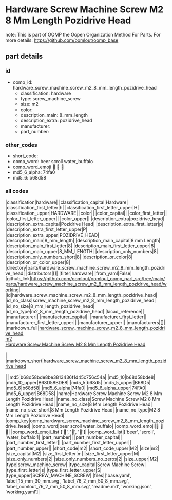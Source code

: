 # Hardware Screw Machine Screw M2 8 Mm Length Pozidrive Head  

note: This is part of OOMP the Oopen Organization Method For Parts. For more details: https://github.com/oomlout/oomp_base

##  part details





### id
* oomp_id: hardware_screw_machine_screw_m2_8_mm_length_pozidrive_head
  * classification: hardware
  * type: screw_machine_screw
  * size: m2
  * color: 
  * description_main: 8_mm_length
  * description_extra: pozidrive_head
  * manufacturer: 
  * part_number: 

### other_codes
* short_code: 
* oomp_word: beer scroll water_buffalo
* oomp_word_emoji :beer: :scroll: :water_buffalo:
* md5_6_alpha: 74fa0
* md5_6: b68d58

### all codes 
|classification|hardware|
|classification_capital|Hardware|
|classification_first_letter|h|
|classification_first_letter_upper|H|
|classification_upper|HARDWARE|
|color||
|color_capital||
|color_first_letter||
|color_first_letter_upper||
|color_upper||
|description_extra|pozidrive_head|
|description_extra_capital|Pozidrive Head|
|description_extra_first_letter|p|
|description_extra_first_letter_upper|P|
|description_extra_upper|POZIDRIVE_HEAD|
|description_main|8_mm_length|
|description_main_capital|8 mm Length|
|description_main_first_letter|8|
|description_main_first_letter_upper|8|
|description_main_upper|8_MM_LENGTH|
|description_only_numbers|8|
|description_only_numbers_short|8|
|description_or_color|8|
|description_or_color_upper|8|
|directory|parts/hardware_screw_machine_screw_m2_8_mm_length_pozidrive_head|
|distributors|[]|
|filter|hardware|
|from_yaml|False|
|github_link|https://github.com/oomlout/oomlout_oomp_part_src/tree/main/parts/hardware_screw_machine_screw_m2_8_mm_length_pozidrive_head/working|
|id|hardware_screw_machine_screw_m2_8_mm_length_pozidrive_head|
|id_no_class|screw_machine_screw_m2_8_mm_length_pozidrive_head|
|id_no_size|8_mm_length_pozidrive_head|
|id_no_type|m2_8_mm_length_pozidrive_head|
|kicad_reference||
|manufacturer||
|manufacturer_capital||
|manufacturer_first_letter||
|manufacturer_first_letter_upper||
|manufacturer_upper||
|manufacturers|[]|
|markdown_full|[hardware_screw_machine_screw_m2_8_mm_length_pozidrive_head](https://github.com/oomlout/oomlout_oomp_part_src/tree/main/parts/hardware_screw_machine_screw_m2_8_mm_length_pozidrive_head/working)<br>[m2](https://github.com/oomlout/oomlout_oomp_part_src/tree/main/parts/hardware_screw_machine_screw_m2_8_mm_length_pozidrive_head/working)<br>[Hardware Screw Machine Screw M2 8 Mm Length Pozidrive Head](https://github.com/oomlout/oomlout_oomp_part_src/tree/main/parts/hardware_screw_machine_screw_m2_8_mm_length_pozidrive_head/working)<br><br>|
|markdown_short|[hardware_screw_machine_screw_m2_8_mm_length_pozidrive_head](https://github.com/oomlout/oomlout_oomp_part_src/tree/main/parts/hardware_screw_machine_screw_m2_8_mm_length_pozidrive_head/working)<br><br>|
|md5|b68d58bde8be3813436f1d45c756c54a|
|md5_10|b68d58bde8|
|md5_10_upper|B68D58BDE8|
|md5_5|b68d5|
|md5_5_upper|B68D5|
|md5_6|b68d58|
|md5_6_alpha|74fa0|
|md5_6_alpha_upper|74FA0|
|md5_6_upper|B68D58|
|name|Hardware Screw Machine Screw M2 8 Mm Length Pozidrive Head|
|name_no_class|Screw Machine Screw M2 8 Mm Length Pozidrive Head|
|name_no_size|8 Mm Length Pozidrive Head|
|name_no_size_short|8 Mm Length Pozidrive Head|
|name_no_type|M2 8 Mm Length Pozidrive Head|
|oomp_key|oomp_hardware_screw_machine_screw_m2_8_mm_length_pozidrive_head|
|oomp_word|beer scroll water_buffalo|
|oomp_word_emoji|:beer: :scroll: :water_buffalo:|
|oomp_word_emoji_list|[':beer:', ':scroll:', ':water_buffalo:']|
|oomp_word_list|['beer', 'scroll', 'water_buffalo']|
|part_number||
|part_number_capital||
|part_number_first_letter||
|part_number_first_letter_upper||
|part_number_upper||
|short_code|m2|
|short_code_upper|M2|
|size|m2|
|size_capital|M2|
|size_first_letter|m|
|size_first_letter_upper|M|
|size_only_numbers|2|
|size_only_numbers_no_zeros|2|
|size_upper|M2|
|type|screw_machine_screw|
|type_capital|Screw Machine Screw|
|type_first_letter|s|
|type_first_letter_upper|S|
|type_upper|SCREW_MACHINE_SCREW|
|files|['base.yaml', 'label_15_mm_30_mm.svg', 'label_76_2_mm_50_8_mm.svg', 'label_oomlout_76_2_mm_50_8_mm.svg', 'readme.md', 'working.json', 'working.yaml']|
